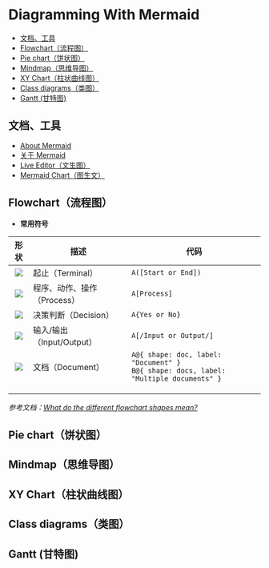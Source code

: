 # Diagramming With Mermaid

- [文档、工具](#文档工具)
- [Flowchart（流程图）](#flowchart流程图)
- [Pie chart（饼状图）](#pie-chart饼状图)
- [Mindmap（思维导图）](#mindmap思维导图)
- [XY Chart（柱状曲线图）](#xy-chart柱状曲线图)
- [Class diagrams（类图）](#class-diagrams类图)
- [Gantt (甘特图)](#gantt-甘特图)


## 文档、工具
- [About Mermaid](https://mermaid.js.org/intro/)
- [关于 Mermaid](https://mermaid.nodejs.cn/intro/)
- [Live Editor（文生图）](https://mermaid.live/)
- [Mermaid Chart（图生文）](https://www.mermaidchart.com/)

## Flowchart（流程图）
- **常用符号**

|        形状        | 描述                        | 代码                                                                                      |
| :----------------: | --------------------------- | ----------------------------------------------------------------------------------------- |
| ![][Flow_Terminal] | 起止（Terminal）            | `A([Start or End])`                                                                       |
| ![][Flow_Process]  | 程序、动作、操作（Process） | `A[Process]`                                                                              |
| ![][Flow_Decision] | 决策判断（Decision）        | `A{Yes or No}`                                                                            |
|  ![][Flow_InOut]   | 输入/输出（Input/Output）   | `A[/Input or Output/]`                                                                    |
|   ![][Flow_Doc]    | 文档（Document）            | `A@{ shape: doc, label: "Document" }`<br>`B@{ shape: docs, label: "Multiple documents" }` |
|                    |                             |                                                                                           |
|                    |                             |                                                                                           |
|                    |                             |                                                                                           |

*参考文档：[What do the different flowchart shapes mean?](https://www.rff.com/flowchart_shapes.php)*

[Flow_Terminal]: https://mermaid.ink/img/pako:eNo9j09PxCAQxb9KMydNSEOBFuG2UW96cW-KB1Lon6TABiG6Nv3u0l11TvN-mTcvb4U-GAsShiV89pOOqXp6Ub4qc7h5O6YdhFg9evN-e8WAwNno9GyKa92ZgjRZZxXIsho76LwkBcpv5VTnFI5n34NMMVsEMeRxAjno5aOofDI62YdZj1G7f3rS_jUE92cpEuQKXyA7ymvecdoyQQVhmCE4g2wErzvOaIMFxqQlvN0QfF8e4JpyVsBdIzpCWsowRWDNnEJ8vta-tEcwxr3Ob3603th4H7JPINuGbT827ljU?type=png
[Flow_Process]: https://mermaid.ink/img/pako:eNo9j81OxDAMhF9l5XNVpXHbdHNDcAQJwQ3CIWrcH6lJVmkiWKq-O9ldwCd_oxlbs0HvDYGEYfGf_aRDPDy-KHfIc_f-HHxP6_pxYyjAUrB6Ntm-XTQFcSJLCmReDQ06LVGBcnu26hT969n1IGNIVEDwaZxADnpZM6WT0ZEeZj0Gbf_Vk3Zv3tu_SEaQG3yBxOpYilagYAKrGkVXF3AGyVlVtqJGxhvecmTHZi_g-3qBlShqLpoOEdsOWZUTZObow9Ot77V2AWO41Pn9H8gZCvc-uQiyQbH_ACoIVxM?type=png
[Flow_Decision]: https://mermaid.ink/img/pako:eNo9T7luwzAM_RWDs2DIlmM52opmbZd0aaFFsOgDsKSAkZCmhv-9cnpw4rtAvhX6YBEUDEu49ZOhWLydtC_yPK3veC0CFa9hAwYOyZnZZuu66xrihA41qLxaHExaogbtd6tJMZzvvgcVKSEDCmmcQA1muWaULtZEPM1mJOP-2YvxHyG4v0iGoFb4BFUfRdl0rRTNsap4xYVgcAfV1GUjZNPxtq5bLsXG4OuR52UnDwzQzjHQy0-5R0cGI-3__x4k9BbpOSQfQR1auX0DijVTKA?type=png
[Flow_InOut]: https://mermaid.ink/img/pako:eNo9j7luwzAQRH9F2JqQJYqX2Blxk8JIkVQJUxAidQASKdAkEkfQv4d2jq1mFjO7eBt03liQ0M_-oxt1iMXLSbkiz_Ht8OjWFAsfiqcUszq8A4LFhkVPJle2W05BHO1iFcgsje11mqMC5fYc1Sn656vrQMaQLILg0zCC7PV8yS6tRkd7mvQQ9PK_XbV79X75q2QLcoNPkE3LS9LUbU1rghmtWorgCrIWvGQtF6ThDa6bCosdwdf9QlVSQkmLORNYcEYFR2DNFH04_zDf0REM4Ybz-z9YZ2x48MlFkKxi-zdGNlkr?type=png
[Flow_Doc]: https://mermaid.ink/img/pako:eNpVkDtPxDAQhP-KtbUV5W3HFY8ruQY65MbEm4fk2JFjC44o_53kDhBsN6P5drS7Qus0goDOuPd2UD6Qp2dpyT73dytZBjWjINq1lBj1hkYQCSfXxgltkEC2W_ThX3T5kz1HE8bZ4OFfoeWggMKEflKj3pvXY4eEMOCEEg5IY6d2ToK0R1TF4F4utgURfEQK3sV-ANEps-wqzloFPI2q92r6dWdlX52bfpBdgljhA0TRsKQssiarsjKvq7SpKFxAZJwldcN4WbAiz4o05xuFz-uGNKnKqmxyVvOcs7rijALqMTh_vr3u-kEKvT_O-e73aDX6RxdtAFEX6fYFnm1wSA?type=png



## Pie chart（饼状图）

## Mindmap（思维导图）

## XY Chart（柱状曲线图）

## Class diagrams（类图）

## Gantt (甘特图)